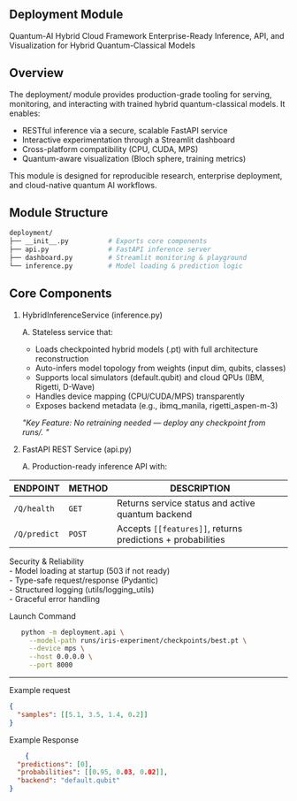 ## Deployment Module
Quantum-AI Hybrid Cloud Framework
Enterprise-Ready Inference, API, and Visualization for Hybrid Quantum-Classical Models

## Overview

The deployment/ module provides production-grade tooling for serving, monitoring, and interacting with trained hybrid quantum-classical models. It enables:

- RESTful inference via a secure, scalable FastAPI service
- Interactive experimentation through a Streamlit dashboard
- Cross-platform compatibility (CPU, CUDA, MPS)
- Quantum-aware visualization (Bloch sphere, training metrics)
  
 This module is designed for reproducible research, enterprise deployment, and cloud-native quantum AI workflows.

## Module Structure
```bash
deployment/
├── __init__.py          # Exports core components
├── api.py               # FastAPI inference server
├── dashboard.py         # Streamlit monitoring & playground
└── inference.py         # Model loading & prediction logic
```

## Core Components

1. HybridInferenceService (inference.py)
     
    A. Stateless service that:
     - Loads checkpointed hybrid models (.pt) with full architecture reconstruction
     - Auto-infers model topology from weights (input dim, qubits, classes)
     - Supports local simulators (default.qubit) and cloud QPUs (IBM, Rigetti, D-Wave)
     - Handles device mapping (CPU/CUDA/MPS) transparently
     - Exposes backend metadata (e.g., ibmq_manila, rigetti_aspen-m-3)
  
   *"Key Feature: No retraining needed — deploy any checkpoint from runs/. "*

2. FastAPI REST Service (api.py)

     A. Production-ready inference API with:
       

| ENDPOINT        | METHOD | DESCRIPTION |
|-----------------|---------|-------------|
| `/Q/health`     | `GET`  | Returns service status and active quantum backend |
| `/Q/predict`    | `POST` | Accepts `[[features]]`, returns predictions + probabilities |  

  Security & Reliability  
     - Model loading at startup (503 if not ready)  
     - Type-safe request/response (Pydantic)  
     - Structured logging (utils/logging_utils)  
     - Graceful error handling  
       
     
   Launch Command  
   ```bash
      python -m deployment.api \
        --model-path runs/iris-experiment/checkpoints/best.pt \
        --device mps \
        --host 0.0.0.0 \
        --port 8000
  ```
   ---
   Example request 

```json
{
  "samples": [[5.1, 3.5, 1.4, 0.2]]
}
```

   Example Response  

```json
    {
  "predictions": [0],
  "probabilities": [[0.95, 0.03, 0.02]],
  "backend": "default.qubit"
}
```
  

   
    
       
 

